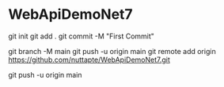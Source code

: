 # WebApiDemoNet7


git init
git add .
git commit -M "First Commit"

git branch -M main
git push -u origin main
git remote add origin https://github.com/nuttapte/WebApiDemoNet7.git


git push -u origin main
